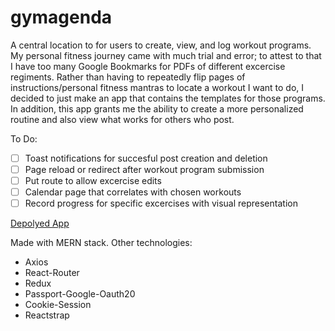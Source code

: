 # gymagenda

A central location to for users to create, view, and log workout programs. My personal fitness journey came with much trial and error; to attest to that I have too many Google Bookmarks for PDFs of different excercise regiments. Rather than having to repeatedly flip pages of instructions/personal fitness mantras to locate a workout I want to do, I decided to just make an app that contains the templates for those programs. In addition, this app grants me the ability to create a more personalized routine and also view what works for others who post.

To Do:
- [ ] Toast notifications for succesful post creation and deletion
- [ ] Page reload or redirect after workout program submission
- [ ] Put route to allow excercise edits
- [ ] Calendar page that correlates with chosen workouts
- [ ] Record progress for specific excercises with visual representation

[Depolyed App](https://shielded-basin-34273.herokuapp.com/)

Made with MERN stack.
Other technologies:
* Axios
* React-Router
* Redux
* Passport-Google-Oauth20
* Cookie-Session
* Reactstrap
